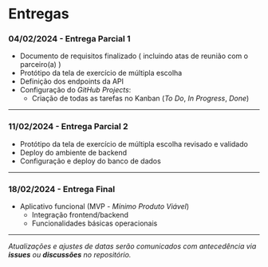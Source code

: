 # Entregas

### **04/02/2024** - **Entrega Parcial 1**  
- Documento de requisitos finalizado ( incluindo atas de reunião com o parceiro(a) ) 
- Protótipo da tela de exercício de múltipla escolha
- Definição dos endpoints da API  
- Configuração do *GitHub Projects*:  
  - Criação de todas as tarefas no Kanban (*To Do*, *In Progress*, *Done*)  

---

### **11/02/2024** - **Entrega Parcial 2**  
- Protótipo da tela de exercício de múltipla escolha revisado e validado  
- Deploy do ambiente de backend  
- Configuração e deploy do banco de dados  

---

### **18/02/2024** - **Entrega Final**  
- Aplicativo funcional (MVP - *Mínimo Produto Viável*)  
  - Integração frontend/backend  
  - Funcionalidades básicas operacionais  

---

*Atualizações e ajustes de datas serão comunicados com antecedência via **issues** ou **discussões** no repositório.*  
